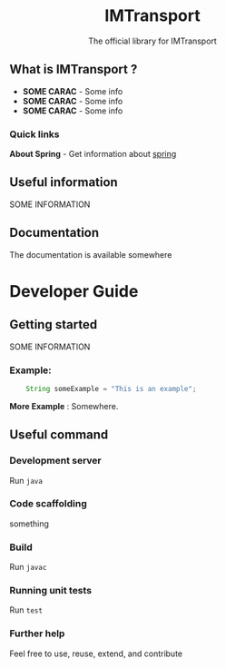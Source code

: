 <p align="center">
  <h1 align="center">IMTransport</h1>
  <p align="center">The official library for IMTransport</p>
</p>


## What is IMTransport ?

- **SOME CARAC** - Some info
- **SOME CARAC** - Some info
- **SOME CARAC** - Some info


### Quick links

**About Spring** - Get information about [spring](https://spring.io/)

## Useful information

SOME INFORMATION

## Documentation
The documentation is available somewhere

# Developer Guide

## Getting started

SOME INFORMATION

### Example:
```java
    String someExample = "This is an example";
```

**More Example** : Somewhere.

## Useful command
### Development server

Run `java `

### Code scaffolding

something

### Build

Run `javac `

### Running unit tests

Run `test`

### Further help

Feel free to use, reuse, extend, and contribute
